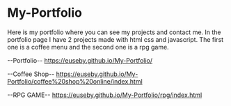 # My-Portfolio
Here is my portfolio where you can see my projects and contact me.
In the portfolio page I have 2 projects made with html css and javascript. The first one is a coffee menu and the second one is a rpg game.

--Portfolio--
https://euseby.github.io/My-Portfolio/

--Coffee Shop--
https://euseby.github.io/My-Portfolio/coffee%20shop%20online/index.html

--RPG GAME--
https://euseby.github.io/My-Portfolio/rpg/index.html
